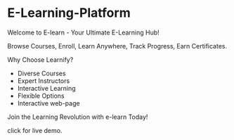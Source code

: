 # E-Learning-Platform
Welcome to E-learn - Your Ultimate E-Learning Hub!

Browse Courses, Enroll, Learn Anywhere, Track Progress, Earn Certificates.

Why Choose Learnify?
- Diverse Courses
- Expert Instructors
- Interactive Learning
- Flexible Options
- Interactive web-page


Join the Learning Revolution with e-learn Today!

click for live demo.

